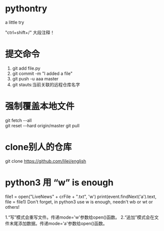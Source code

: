 # pythontry
a little try

 "ctrl+shift+/"  大段注释！
 




<!-- splite -->
# 提交命令
1. git add file.py
2. git commit -m "I added a file"
3. git push -u aaa master
4. git stauts:当前关联的远程仓库名字


# 强制覆盖本地文件
git fetch --all  
git reset --hard origin/master 
git pull


# clone别人的仓库
git clone https://github.com/lilei/english


# python3 用 “w” is enough
file1 = open("LiveNews" + crFile + ".txt", 'w')
print(event.findNext('a').text, file = file1)
Don't forget, in python3 use w is enough, needn't wb or wt or others!

1.“写”模式会重写文件。传递mode='w'参数给open()函数。
2.“追加”模式会在文件末尾添加数据。传递mode='a'参数给open()函数。

